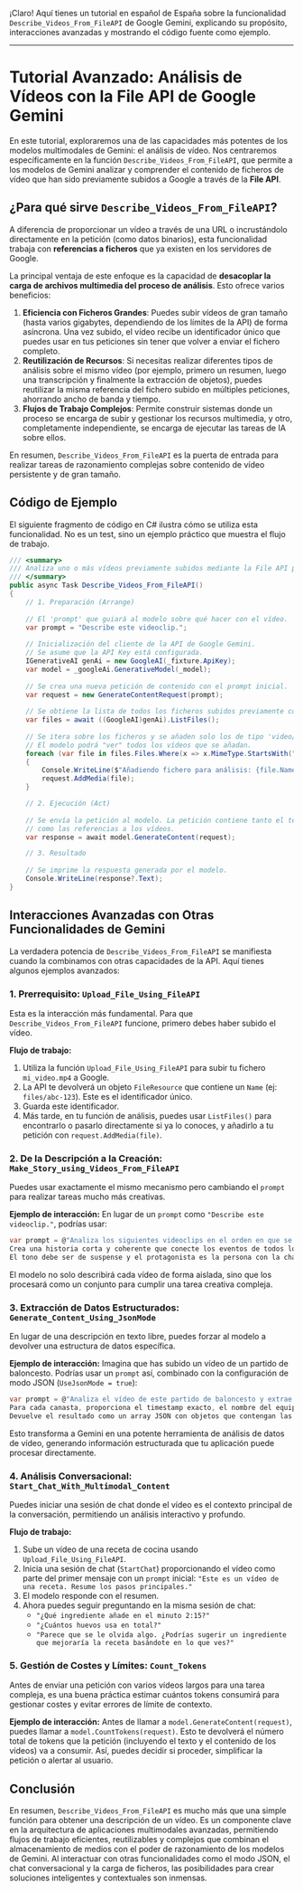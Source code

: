 ¡Claro! Aquí tienes un tutorial en español de España sobre la funcionalidad `Describe_Videos_From_FileAPI` de Google Gemini, explicando su propósito, interacciones avanzadas y mostrando el código fuente como ejemplo.

***

# Tutorial Avanzado: Análisis de Vídeos con la File API de Google Gemini

En este tutorial, exploraremos una de las capacidades más potentes de los modelos multimodales de Gemini: el análisis de vídeo. Nos centraremos específicamente en la función `Describe_Videos_From_FileAPI`, que permite a los modelos de Gemini analizar y comprender el contenido de ficheros de vídeo que han sido previamente subidos a Google a través de la **File API**.

## ¿Para qué sirve `Describe_Videos_From_FileAPI`?

A diferencia de proporcionar un vídeo a través de una URL o incrustándolo directamente en la petición (como datos binarios), esta funcionalidad trabaja con **referencias a ficheros** que ya existen en los servidores de Google.

La principal ventaja de este enfoque es la capacidad de **desacoplar la carga de archivos multimedia del proceso de análisis**. Esto ofrece varios beneficios:

1.  **Eficiencia con Ficheros Grandes**: Puedes subir vídeos de gran tamaño (hasta varios gigabytes, dependiendo de los límites de la API) de forma asíncrona. Una vez subido, el vídeo recibe un identificador único que puedes usar en tus peticiones sin tener que volver a enviar el fichero completo.
2.  **Reutilización de Recursos**: Si necesitas realizar diferentes tipos de análisis sobre el mismo vídeo (por ejemplo, primero un resumen, luego una transcripción y finalmente la extracción de objetos), puedes reutilizar la misma referencia del fichero subido en múltiples peticiones, ahorrando ancho de banda y tiempo.
3.  **Flujos de Trabajo Complejos**: Permite construir sistemas donde un proceso se encarga de subir y gestionar los recursos multimedia, y otro, completamente independiente, se encarga de ejecutar las tareas de IA sobre ellos.

En resumen, `Describe_Videos_From_FileAPI` es la puerta de entrada para realizar tareas de razonamiento complejas sobre contenido de vídeo persistente y de gran tamaño.

## Código de Ejemplo

El siguiente fragmento de código en C# ilustra cómo se utiliza esta funcionalidad. No es un test, sino un ejemplo práctico que muestra el flujo de trabajo.

```csharp
/// <summary>
/// Analiza uno o más vídeos previamente subidos mediante la File API para generar una descripción.
/// </summary>
public async Task Describe_Videos_From_FileAPI()
{
    // 1. Preparación (Arrange)
    
    // El 'prompt' que guiará al modelo sobre qué hacer con el vídeo.
    var prompt = "Describe este videoclip."; 
    
    // Inicialización del cliente de la API de Google Gemini.
    // Se asume que la API Key está configurada.
    IGenerativeAI genAi = new GoogleAI(_fixture.ApiKey);
    var model = _googleAi.GenerativeModel(_model);
    
    // Se crea una nueva petición de contenido con el prompt inicial.
    var request = new GenerateContentRequest(prompt);
    
    // Se obtiene la lista de todos los ficheros subidos previamente con la File API.
    var files = await ((GoogleAI)genAi).ListFiles();
    
    // Se itera sobre los ficheros y se añaden solo los de tipo 'video/*' a la petición.
    // El modelo podrá "ver" todos los vídeos que se añadan.
    foreach (var file in files.Files.Where(x => x.MimeType.StartsWith("video/")))
    {
        Console.WriteLine($"Añadiendo fichero para análisis: {file.Name} (Nombre: '{file.DisplayName}')");
        request.AddMedia(file);
    }

    // 2. Ejecución (Act)
    
    // Se envía la petición al modelo. La petición contiene tanto el texto (prompt) 
    // como las referencias a los vídeos.
    var response = await model.GenerateContent(request);

    // 3. Resultado
    
    // Se imprime la respuesta generada por el modelo.
    Console.WriteLine(response?.Text);
}
```

## Interacciones Avanzadas con Otras Funcionalidades de Gemini

La verdadera potencia de `Describe_Videos_From_FileAPI` se manifiesta cuando la combinamos con otras capacidades de la API. Aquí tienes algunos ejemplos avanzados:

### 1. Prerrequisito: `Upload_File_Using_FileAPI`

Esta es la interacción más fundamental. Para que `Describe_Videos_From_FileAPI` funcione, primero debes haber subido el vídeo.

**Flujo de trabajo:**
1.  Utiliza la función `Upload_File_Using_FileAPI` para subir tu fichero `mi_video.mp4` a Google.
2.  La API te devolverá un objeto `FileResource` que contiene un `Name` (ej: `files/abc-123`). Este es el identificador único.
3.  Guarda este identificador.
4.  Más tarde, en tu función de análisis, puedes usar `ListFiles()` para encontrarlo o pasarlo directamente si ya lo conoces, y añadirlo a tu petición con `request.AddMedia(file)`.

### 2. De la Descripción a la Creación: `Make_Story_using_Videos_From_FileAPI`

Puedes usar exactamente el mismo mecanismo pero cambiando el `prompt` para realizar tareas mucho más creativas.

**Ejemplo de interacción:**
En lugar de un `prompt` como `"Describe este videoclip."`, podrías usar:

```csharp
var prompt = @"Analiza los siguientes videoclips en el orden en que se proporcionan. 
Crea una historia corta y coherente que conecte los eventos de todos los vídeos. 
El tono debe ser de suspense y el protagonista es la persona con la chaqueta roja.";
```
El modelo no solo describirá cada vídeo de forma aislada, sino que los procesará como un conjunto para cumplir una tarea creativa compleja.

### 3. Extracción de Datos Estructurados: `Generate_Content_Using_JsonMode`

En lugar de una descripción en texto libre, puedes forzar al modelo a devolver una estructura de datos específica.

**Ejemplo de interacción:**
Imagina que has subido un vídeo de un partido de baloncesto. Podrías usar un `prompt` así, combinado con la configuración de modo JSON (`UseJsonMode = true`):

```csharp
var prompt = @"Analiza el vídeo de este partido de baloncesto y extrae todas las canastas anotadas. 
Para cada canasta, proporciona el timestamp exacto, el nombre del equipo que anota y el tipo de canasta (tiro de 2, triple, tiro libre).
Devuelve el resultado como un array JSON con objetos que contengan las claves 'timestamp', 'equipo' y 'tipoCanasta'.";
```
Esto transforma a Gemini en una potente herramienta de análisis de datos de vídeo, generando información estructurada que tu aplicación puede procesar directamente.

### 4. Análisis Conversacional: `Start_Chat_With_Multimodal_Content`

Puedes iniciar una sesión de chat donde el vídeo es el contexto principal de la conversación, permitiendo un análisis interactivo y profundo.

**Flujo de trabajo:**
1.  Sube un vídeo de una receta de cocina usando `Upload_File_Using_FileAPI`.
2.  Inicia una sesión de chat (`StartChat`) proporcionando el vídeo como parte del primer mensaje con un `prompt` inicial: `"Este es un vídeo de una receta. Resume los pasos principales."`
3.  El modelo responde con el resumen.
4.  Ahora puedes seguir preguntando en la misma sesión de chat:
    *   `"¿Qué ingrediente añade en el minuto 2:15?"`
    *   `"¿Cuántos huevos usa en total?"`
    *   `"Parece que se le olvida algo. ¿Podrías sugerir un ingrediente que mejoraría la receta basándote en lo que ves?"`

### 5. Gestión de Costes y Límites: `Count_Tokens`

Antes de enviar una petición con varios vídeos largos para una tarea compleja, es una buena práctica estimar cuántos tokens consumirá para gestionar costes y evitar errores de límite de contexto.

**Ejemplo de interacción:**
Antes de llamar a `model.GenerateContent(request)`, puedes llamar a `model.CountTokens(request)`. Esto te devolverá el número total de tokens que la petición (incluyendo el texto y el contenido de los vídeos) va a consumir. Así, puedes decidir si proceder, simplificar la petición o alertar al usuario.

## Conclusión

En resumen, `Describe_Videos_From_FileAPI` es mucho más que una simple función para obtener una descripción de un vídeo. Es un componente clave en la arquitectura de aplicaciones multimodales avanzadas, permitiendo flujos de trabajo eficientes, reutilizables y complejos que combinan el almacenamiento de medios con el poder de razonamiento de los modelos de Gemini. Al interactuar con otras funcionalidades como el modo JSON, el chat conversacional y la carga de ficheros, las posibilidades para crear soluciones inteligentes y contextuales son inmensas.